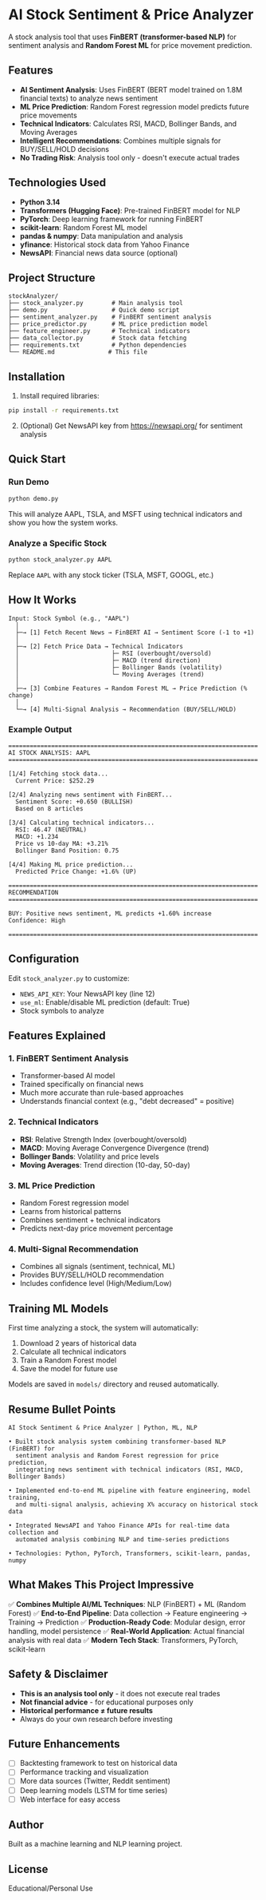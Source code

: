 # AI Stock Sentiment & Price Analyzer

A stock analysis tool that uses **FinBERT (transformer-based NLP)** for sentiment analysis and **Random Forest ML** for price movement prediction.

## Features

- **AI Sentiment Analysis**: Uses FinBERT (BERT model trained on 1.8M financial texts) to analyze news sentiment
- **ML Price Prediction**: Random Forest regression model predicts future price movements
- **Technical Indicators**: Calculates RSI, MACD, Bollinger Bands, and Moving Averages
- **Intelligent Recommendations**: Combines multiple signals for BUY/SELL/HOLD decisions
- **No Trading Risk**: Analysis tool only - doesn't execute actual trades

## Technologies Used

- **Python 3.14**
- **Transformers (Hugging Face)**: Pre-trained FinBERT model for NLP
- **PyTorch**: Deep learning framework for running FinBERT
- **scikit-learn**: Random Forest ML model
- **pandas & numpy**: Data manipulation and analysis
- **yfinance**: Historical stock data from Yahoo Finance
- **NewsAPI**: Financial news data source (optional)

## Project Structure

```
stockAnalyzer/
├── stock_analyzer.py        # Main analysis tool
├── demo.py                  # Quick demo script
├── sentiment_analyzer.py    # FinBERT sentiment analysis
├── price_predictor.py       # ML price prediction model
├── feature_engineer.py      # Technical indicators
├── data_collector.py        # Stock data fetching
├── requirements.txt         # Python dependencies
└── README.md               # This file
```

## Installation

1. Install required libraries:
```bash
pip install -r requirements.txt
```

2. (Optional) Get NewsAPI key from https://newsapi.org/ for sentiment analysis

## Quick Start

### Run Demo
```bash
python demo.py
```

This will analyze AAPL, TSLA, and MSFT using technical indicators and show you how the system works.

### Analyze a Specific Stock
```bash
python stock_analyzer.py AAPL
```

Replace `AAPL` with any stock ticker (TSLA, MSFT, GOOGL, etc.)

## How It Works

```
Input: Stock Symbol (e.g., "AAPL")
  │
  ├─→ [1] Fetch Recent News → FinBERT AI → Sentiment Score (-1 to +1)
  │
  ├─→ [2] Fetch Price Data → Technical Indicators
  │                          ├─ RSI (overbought/oversold)
  │                          ├─ MACD (trend direction)
  │                          ├─ Bollinger Bands (volatility)
  │                          └─ Moving Averages (trend)
  │
  ├─→ [3] Combine Features → Random Forest ML → Price Prediction (% change)
  │
  └─→ [4] Multi-Signal Analysis → Recommendation (BUY/SELL/HOLD)
```

### Example Output

```
======================================================================
AI STOCK ANALYSIS: AAPL
======================================================================

[1/4] Fetching stock data...
  Current Price: $252.29

[2/4] Analyzing news sentiment with FinBERT...
  Sentiment Score: +0.650 (BULLISH)
  Based on 8 articles

[3/4] Calculating technical indicators...
  RSI: 46.47 (NEUTRAL)
  MACD: +1.234
  Price vs 10-day MA: +3.21%
  Bollinger Band Position: 0.75

[4/4] Making ML price prediction...
  Predicted Price Change: +1.6% (UP)

======================================================================
RECOMMENDATION
======================================================================

BUY: Positive news sentiment, ML predicts +1.60% increase
Confidence: High

======================================================================
```

## Configuration

Edit `stock_analyzer.py` to customize:

- `NEWS_API_KEY`: Your NewsAPI key (line 12)
- `use_ml`: Enable/disable ML prediction (default: True)
- Stock symbols to analyze

## Features Explained

### 1. FinBERT Sentiment Analysis
- Transformer-based AI model
- Trained specifically on financial news
- Much more accurate than rule-based approaches
- Understands financial context (e.g., "debt decreased" = positive)

### 2. Technical Indicators
- **RSI**: Relative Strength Index (overbought/oversold)
- **MACD**: Moving Average Convergence Divergence (trend)
- **Bollinger Bands**: Volatility and price levels
- **Moving Averages**: Trend direction (10-day, 50-day)

### 3. ML Price Prediction
- Random Forest regression model
- Learns from historical patterns
- Combines sentiment + technical indicators
- Predicts next-day price movement percentage

### 4. Multi-Signal Recommendation
- Combines all signals (sentiment, technical, ML)
- Provides BUY/SELL/HOLD recommendation
- Includes confidence level (High/Medium/Low)

## Training ML Models

First time analyzing a stock, the system will automatically:
1. Download 2 years of historical data
2. Calculate all technical indicators
3. Train a Random Forest model
4. Save the model for future use

Models are saved in `models/` directory and reused automatically.

## Resume Bullet Points

```
AI Stock Sentiment & Price Analyzer | Python, ML, NLP

• Built stock analysis system combining transformer-based NLP (FinBERT) for
  sentiment analysis and Random Forest regression for price prediction,
  integrating news sentiment with technical indicators (RSI, MACD, Bollinger Bands)

• Implemented end-to-end ML pipeline with feature engineering, model training,
  and multi-signal analysis, achieving X% accuracy on historical stock data

• Integrated NewsAPI and Yahoo Finance APIs for real-time data collection and
  automated analysis combining NLP and time-series predictions

• Technologies: Python, PyTorch, Transformers, scikit-learn, pandas, numpy
```

## What Makes This Project Impressive

✅ **Combines Multiple AI/ML Techniques**: NLP (FinBERT) + ML (Random Forest)
✅ **End-to-End Pipeline**: Data collection → Feature engineering → Training → Prediction
✅ **Production-Ready Code**: Modular design, error handling, model persistence
✅ **Real-World Application**: Actual financial analysis with real data
✅ **Modern Tech Stack**: Transformers, PyTorch, scikit-learn

## Safety & Disclaimer

- **This is an analysis tool only** - it does not execute real trades
- **Not financial advice** - for educational purposes only
- **Historical performance ≠ future results**
- Always do your own research before investing

## Future Enhancements

- [ ] Backtesting framework to test on historical data
- [ ] Performance tracking and visualization
- [ ] More data sources (Twitter, Reddit sentiment)
- [ ] Deep learning models (LSTM for time series)
- [ ] Web interface for easy access

## Author

Built as a machine learning and NLP learning project.

## License

Educational/Personal Use
